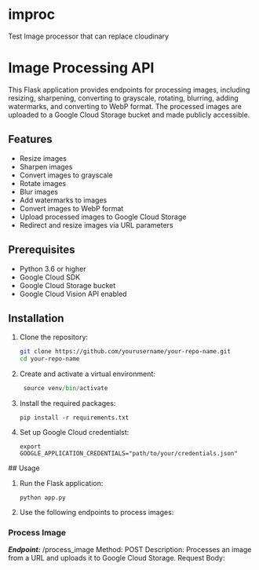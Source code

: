 # improc
Test Image processor that can replace cloudinary



# Image Processing API

This Flask application provides endpoints for processing images, including resizing, sharpening, converting to grayscale, rotating, blurring, adding watermarks, and converting to WebP format. The processed images are uploaded to a Google Cloud Storage bucket and made publicly accessible.

## Features

- Resize images
- Sharpen images
- Convert images to grayscale
- Rotate images
- Blur images
- Add watermarks to images
- Convert images to WebP format
- Upload processed images to Google Cloud Storage
- Redirect and resize images via URL parameters

## Prerequisites

- Python 3.6 or higher
- Google Cloud SDK
- Google Cloud Storage bucket
- Google Cloud Vision API enabled

## Installation

1. Clone the repository:
   ```sh
   git clone https://github.com/yourusername/your-repo-name.git
   cd your-repo-name
   ```

2. Create and activate a virtual environment:
   ```python -m venv venv
    source venv/bin/activate
   ```

3. Install the required packages:
   ```
   pip install -r requirements.txt
   ```

4. Set up Google Cloud credentialst:
   ```
   export GOOGLE_APPLICATION_CREDENTIALS="path/to/your/credentials.json"

   ```

## Usage
1. Run the Flask application:
    ```
    python app.py
    ````

2. Use the following endpoints to process images:

### Process Image
***Endpoint:*** /process_image
Method: POST
Description: Processes an image from a URL and uploads it to Google Cloud Storage.
Request Body:
